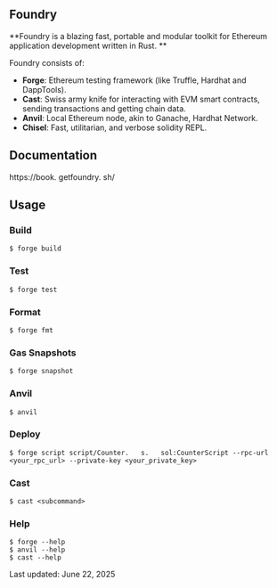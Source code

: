## Foundry

**Foundry is a blazing fast, portable and modular toolkit for Ethereum application development written in Rust.   **

Foundry consists of:

- **Forge**: Ethereum testing framework (like Truffle, Hardhat and DappTools).   
- **Cast**: Swiss army knife for interacting with EVM smart contracts, sending transactions and getting chain data.   
- **Anvil**: Local Ethereum node, akin to Ganache, Hardhat Network.   
- **Chisel**: Fast, utilitarian, and verbose solidity REPL.   

## Documentation

https://book.   getfoundry.   sh/

## Usage

### Build

```shell
$ forge build
```

### Test

```shell
$ forge test
```

### Format

```shell
$ forge fmt
```

### Gas Snapshots

```shell
$ forge snapshot
```

### Anvil

```shell
$ anvil
```

### Deploy

```shell
$ forge script script/Counter.   s.   sol:CounterScript --rpc-url <your_rpc_url> --private-key <your_private_key>
```

### Cast

```shell
$ cast <subcommand>
```

### Help

```shell
$ forge --help
$ anvil --help
$ cast --help
```

Last updated: June 22, 2025






